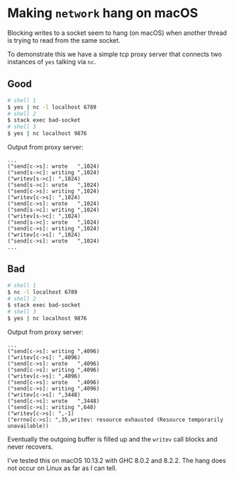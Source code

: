 # Making `network` hang on macOS

Blocking writes to a socket seem to hang (on macOS) when another thread is trying to read from the same socket.

To demonstrate this we have a simple tcp proxy server that connects two instances of `yes` talking via `nc`.

## Good

``` bash
# shell 1
$ yes | nc -l localhost 6789
# shell 2
$ stack exec bad-socket
# shell 3
$ yes | nc localhost 9876
```

Output from proxy server:

```
...
("send[c->s]: wrote   ",1024)
("send[s->c]: writing ",1024)
("writev[s->c]: ",1024)
("send[s->c]: wrote   ",1024)
("send[c->s]: writing ",1024)
("writev[c->s]: ",1024)
("send[c->s]: wrote   ",1024)
("send[s->c]: writing ",1024)
("writev[s->c]: ",1024)
("send[s->c]: wrote   ",1024)
("send[c->s]: writing ",1024)
("writev[c->s]: ",1024)
("send[c->s]: wrote   ",1024)
...
```

## Bad

``` bash
# shell 1
$ nc -l localhost 6789
# shell 2
$ stack exec bad-socket
# shell 3
$ yes | nc localhost 9876
```

Output from proxy server:

``` 
...
("send[c->s]: writing ",4096)
("writev[c->s]: ",4096)
("send[c->s]: wrote   ",4096)
("send[c->s]: writing ",4096)
("writev[c->s]: ",4096)
("send[c->s]: wrote   ",4096)
("send[c->s]: writing ",4096)
("writev[c->s]: ",3448)
("send[c->s]: wrote   ",3448)
("send[c->s]: writing ",648)
("writev[c->s]: ",-1)
("errno[c->s]: ",35,writev: resource exhausted (Resource temporarily unavailable))
```

Eventually the outgoing buffer is filled up and the `writev` call blocks and never recovers.

I've tested this on macOS 10.13.2 with GHC 8.0.2 and 8.2.2. The hang does not occur on Linux as far as I can tell.

